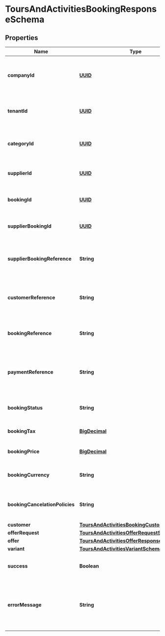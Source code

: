# ToursAndActivitiesBookingResponseSchema

## Properties
Name | Type | Description | Notes
------------ | ------------- | ------------- | -------------
**companyId** | [**UUID**](UUID.md) | Identifier for the company associated with the booking. |  [optional]
**tenantId** | [**UUID**](UUID.md) | Identifier for the tenant associated with the booking. |  [optional]
**categoryId** | [**UUID**](UUID.md) | Identifier for the category of the booking. |  [optional]
**supplierId** | [**UUID**](UUID.md) | Identifier for the supplier of the booking. |  [optional]
**bookingId** | [**UUID**](UUID.md) | Unique identifier for the booking. |  [optional]
**supplierBookingId** | [**UUID**](UUID.md) | Supplier’s identifier for the booking. |  [optional]
**supplierBookingReference** | **String** | Reference number provided by the supplier for the booking. |  [optional]
**customerReference** | **String** | Customer reference number associated with the booking. |  [optional]
**bookingReference** | **String** | Internal reference number for the booking. |  [optional]
**paymentReference** | **String** | Reference number for the payment associated with the booking. |  [optional]
**bookingStatus** | **String** | Current status of the booking. |  [optional]
**bookingTax** | [**BigDecimal**](BigDecimal.md) | Tax applied to the booking. |  [optional]
**bookingPrice** | [**BigDecimal**](BigDecimal.md) | Total price of the booking. |  [optional]
**bookingCurrency** | **String** | Currency used for the booking pricing. |  [optional]
**bookingCancelationPolicies** | **String** | Cancellation policies applicable to the booking. |  [optional]
**customer** | [**ToursAndActivitiesBookingCustomerSchema**](ToursAndActivitiesBookingCustomerSchema.md) |  |  [optional]
**offerRequest** | [**ToursAndActivitiesOfferRequestSchema**](ToursAndActivitiesOfferRequestSchema.md) |  |  [optional]
**offer** | [**ToursAndActivitiesOfferResponseItemSchema**](ToursAndActivitiesOfferResponseItemSchema.md) |  |  [optional]
**variant** | [**ToursAndActivitiesVariantSchema**](ToursAndActivitiesVariantSchema.md) |  |  [optional]
**success** | **Boolean** | Indicates if the booking was successful. |  [optional]
**errorMessage** | **String** | Provides details on any error that occurred during the booking process. |  [optional]
